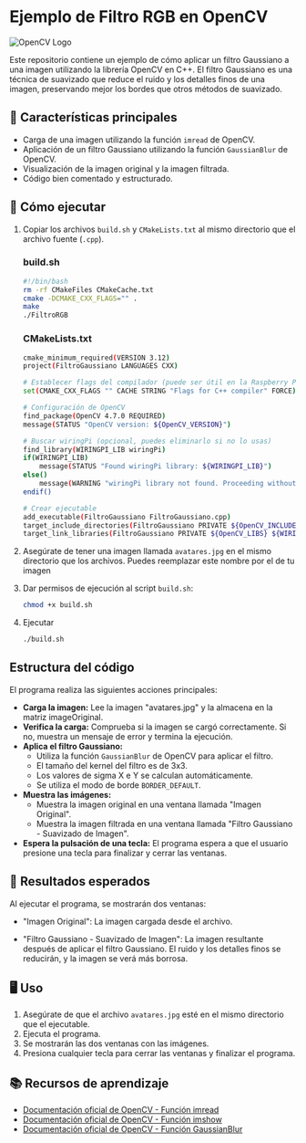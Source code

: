 # Ejemplo de Filtro RGB en OpenCV
![OpenCV Logo](https://opencv.org/wp-content/uploads/2022/05/logo.png)

Este repositorio contiene un ejemplo de cómo aplicar un filtro Gaussiano a una imagen utilizando la librería OpenCV en C++. El filtro Gaussiano es una técnica de suavizado que reduce el ruido y los detalles finos de una imagen, preservando mejor los bordes que otros métodos de suavizado.

## 📌 Características principales
- Carga de una imagen utilizando la función `imread` de OpenCV.
- Aplicación de un filtro Gaussiano utilizando la función `GaussianBlur` de OpenCV.
- Visualización de la imagen original y la imagen filtrada.
- Código bien comentado y estructurado.

## 🚀 Cómo ejecutar
1. Copiar los archivos `build.sh` y `CMakeLists.txt` al mismo directorio que el archivo fuente (`.cpp`).
    ### build.sh
    ```bash
    #!/bin/bash
    rm -rf CMakeFiles CMakeCache.txt
    cmake -DCMAKE_CXX_FLAGS="" .
    make
    ./FiltroRGB
    ```
    ### CMakeLists.txt 
    ```bash
    cmake_minimum_required(VERSION 3.12)
    project(FiltroGaussiano LANGUAGES CXX)

    # Establecer flags del compilador (puede ser útil en la Raspberry Pi Zero 2W)
    set(CMAKE_CXX_FLAGS "" CACHE STRING "Flags for C++ compiler" FORCE)

    # Configuración de OpenCV
    find_package(OpenCV 4.7.0 REQUIRED)
    message(STATUS "OpenCV version: ${OpenCV_VERSION}")

    # Buscar wiringPi (opcional, puedes eliminarlo si no lo usas)
    find_library(WIRINGPI_LIB wiringPi)
    if(WIRINGPI_LIB)
        message(STATUS "Found wiringPi library: ${WIRINGPI_LIB}")
    else()
        message(WARNING "wiringPi library not found. Proceeding without it.")
    endif()

    # Crear ejecutable
    add_executable(FiltroGaussiano FiltroGaussiano.cpp)
    target_include_directories(FiltroGaussiano PRIVATE ${OpenCV_INCLUDE_DIRS})
    target_link_libraries(FiltroGaussiano PRIVATE ${OpenCV_LIBS} ${WIRINGPI_LIB})
    ```
2. Asegúrate de tener una imagen llamada `avatares.jpg` en el mismo directorio que los archivos. Puedes reemplazar este nombre por el de tu imagen
   
3. Dar permisos de ejecución al script `build.sh`:
    ``` bash
    chmod +x build.sh
    ```

4. Ejecutar
    ```bash
    ./build.sh
    ```

## Estructura del código
El programa realiza las siguientes acciones principales:
- **Carga la imagen:** Lee la imagen "avatares.jpg" y la almacena en la matriz imageOriginal.
- **Verifica la carga:** Comprueba si la imagen se cargó correctamente. Si no, muestra un mensaje de error y termina la ejecución.
- **Aplica el filtro Gaussiano:** 
  - Utiliza la función `GaussianBlur` de OpenCV para aplicar el filtro.
  - El tamaño del kernel del filtro es de 3x3.
  - Los valores de sigma X e Y se calculan automáticamente.
  - Se utiliza el modo de borde `BORDER_DEFAULT`.
- **Muestra las imágenes:** 
  - Muestra la imagen original en una ventana llamada "Imagen Original".
  - Muestra la imagen filtrada en una ventana llamada "Filtro Gaussiano - Suavizado de Imagen".
- **Espera la pulsación de una tecla:** El programa espera a que el usuario presione una tecla para finalizar y cerrar las ventanas.
  
## 📸 Resultados esperados
Al ejecutar el programa, se mostrarán dos ventanas:
  - "Imagen Original": La imagen cargada desde el archivo.

  - "Filtro Gaussiano - Suavizado de Imagen": La imagen resultante después de aplicar el filtro Gaussiano. El ruido y los detalles finos se reducirán, y la imagen se verá más borrosa.

## 🖥️ Uso
1. Asegúrate de que el archivo `avatares.jpg` esté en el mismo directorio que el ejecutable.
2. Ejecuta el programa.
3. Se mostrarán las dos ventanas con las imágenes.
4. Presiona cualquier tecla para cerrar las ventanas y finalizar el programa.
   
## 📚 Recursos de aprendizaje
- [Documentación oficial de OpenCV - Función imread](https://docs.opencv.org/4.x/d4/da8/group__imgcodecs.html)
- [Documentación oficial de OpenCV - Función imshow](https://docs.opencv.org/4.x/d7/dfc/group__highgui.html#ga453d42fe4cb60e5723281a89973ee563)
- [Documentación oficial de OpenCV - Función GaussianBlur](https://docs.opencv.org/4.x/d4/d86/group__imgproc__filter.html#gae8bdcd9154ed5ca3cbc1766d960f45c1)